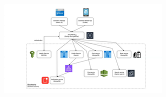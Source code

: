 ![Alt text](https://github.com/KhankSky/Trainning-Book_Service/blob/master/z5913567472016_684f7451f83f876fa41ab5a415dc5898.jpg)

